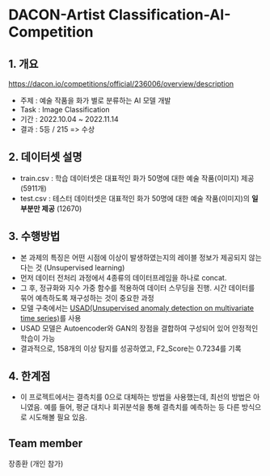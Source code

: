 # DACON-Artist Classification-AI-Competition
## 1. 개요
https://dacon.io/competitions/official/236006/overview/description
  - 주제 : 예술 작품을 화가 별로 분류하는 AI 모델 개발
  - Task : Image Classification
  - 기간 : 2022.10.04 ~ 2022.11.14
  - 결과 : 5등 / 215 => 수상
<!--  Other options to write Readme
  - [Deployment](#deployment)
  - [Used or Referenced Projects](Used-or-Referenced-Projects)
-->
## 2. 데이터셋 설명
<!--Wirte one paragraph of project description -->  
- train.csv : 학습 데이터셋은 대표적인 화가 50명에 대한 예술 작품(이미지) 제공 (5911개)
- test.csv : 테스터 데이터셋은 대표적인 화가 50명에 대한 예술 작품(이미지)의 **일부분만 제공** (12670)

## 3. 수행방법
<!-- Write Overview about this project -->
- 본 과제의 특징은 어떤 시점에 이상이 발생하였는지의 레이블 정보가 제공되지 않는다는 것 (Unsupervised learning)
- 먼저 데이터 전처리 과정에서 4종류의 데이터프레임을 하나로 concat. 
- 그 후, 정규화와 지수 가중 함수를 적용하여 데이터 스무딩을 진행. 시간 데이터를 묶어 예측하도록 재구성하는 것이 중요한 과정
- 모델 구축에서는 [USAD(Unsupervised anomaly detection on multivariate time series)](https://dl.acm.org/doi/pdf/10.1145/3394486.3403392)를 사용
- USAD 모델은 Autoencoder와 GAN의 장점을 결합하여 구성되어 있어 안정적인 학습이 가능
- 결과적으로, 158개의 이상 탐지를 성공하였고, F2_Score는 0.7234를 기록

## 4. 한계점
<!-- Write Overview about this project -->
- 이 프로젝트에서는 결측치를 0으로 대체하는 방법을 사용했는데, 최선의 방법은 아니였음. 예를 들어, 평균 대치나 회귀분석을 통해 결측치를 예측하는 등 다른 방식으로 시도해볼 필요 있음. 

## Team member
장종환 (개인 참가)
